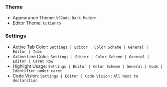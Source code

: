 ### Theme
* Appearance Theme: `VSCode Dark Modern`
* Editor Theme: `CutiePro`

### Settings
* Active Tab Color: `Settings | Editor | Color Scheme | General | Editor | Tabs`
* Active Line Color: `Settings | Editor | Color Scheme | General | Editor | Caret Row`
* Highlight Usage: `Settings | Editor | Color Scheme | General | Code | Identifier under caret`
* Code Vision: `Settings | Editor | Code Vision` : `All Next to declaration`
